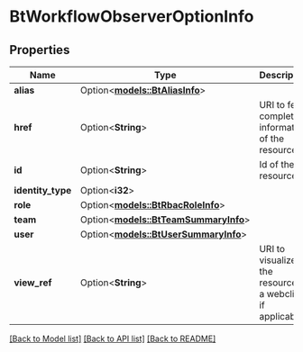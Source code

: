 # BtWorkflowObserverOptionInfo

## Properties

Name | Type | Description | Notes
------------ | ------------- | ------------- | -------------
**alias** | Option<[**models::BtAliasInfo**](BTAliasInfo.md)> |  | [optional]
**href** | Option<**String**> | URI to fetch complete information of the resource. | [optional]
**id** | Option<**String**> | Id of the resource. | [optional]
**identity_type** | Option<**i32**> |  | [optional]
**role** | Option<[**models::BtRbacRoleInfo**](BTRbacRoleInfo.md)> |  | [optional]
**team** | Option<[**models::BtTeamSummaryInfo**](BTTeamSummaryInfo.md)> |  | [optional]
**user** | Option<[**models::BtUserSummaryInfo**](BTUserSummaryInfo.md)> |  | [optional]
**view_ref** | Option<**String**> | URI to visualize the resource in a webclient if applicable. | [optional]

[[Back to Model list]](../README.md#documentation-for-models) [[Back to API list]](../README.md#documentation-for-api-endpoints) [[Back to README]](../README.md)


